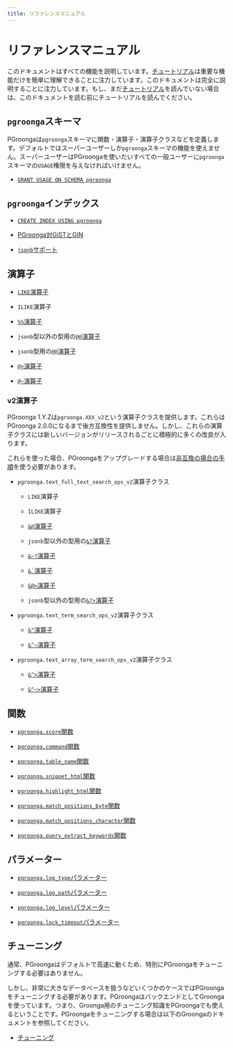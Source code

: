 ```yaml
---
title: リファレンスマニュアル
---
```


# リファレンスマニュアル

このドキュメントはすべての機能を説明しています。[チュートリアル](../tutorial/)は重要な機能だけを簡単に理解できることに注力しています。このドキュメントは完全に説明することに注力しています。もし、まだ[チュートリアル](../tutorial/)を読んでいない場合は、このドキュメントを読む前にチュートリアルを読んでください。

## `pgroonga`スキーマ

PGroongaは`pgroonga`スキーマに関数・演算子・演算子クラスなどを定義します。デフォルトではスーパーユーザーしか`pgroonga`スキーマの機能を使えません。スーパーユーザーはPGroongaを使いたいすべての一般ユーザーに`pgroonga`スキーマの`USAGE`権限を与えなければいけません。

  * [`GRANT USAGE ON SCHEMA pgroonga`](grant-usage-on-schema-pgroonga.html)

## `pgroonga`インデックス

  * [`CREATE INDEX USING pgroonga`](create-index-using-pgroonga.html)

  * [PGroonga対GiSTとGIN](pgroonga-versus-gist-and-gin.html)

  * [`jsonb`サポート](jsonb.html)

## 演算子

  * [`LIKE`演算子](operators/like.html)

  * `ILIKE`演算子

  * [`%%`演算子](operators/match.html)

  * `jsonb`型以外の型用の[`@@`演算子](operators/query.html)

  * `jsonb`型用の[`@@`演算子](operators/jsonb-query.html)

  * [`@>`演算子](operators/jsonb-contain.html)

  * [`@~`演算子](operators/regular-expression.html)

### v2演算子

PGroonga 1.Y.Zは`pgroonga.XXX_v2`という演算子クラスを提供します。これらはPGroonga 2.0.0になるまで後方互換性を提供しません。しかし、これらの演算子クラスには新しいバージョンがリリースされるごとに積極的に多くの改良が入ります。

これらを使った場合、PGroongaをアップグレードする場合は[非互換の場合の手順](../upgrade/#incompatible-case)を使う必要があります。

  * `pgroonga.text_full_text_search_ops_v2`演算子クラス

    * `LIKE`演算子

    * `ILIKE`演算子

    * [`&@`演算子](operators/match-v2.html)

    * `jsonb`型以外の型用の[`&?`演算子](operators/query-v2.html)

    * [`&~?`演算子](operators/similar-search-v2.html)

    * [`` &` ``演算子](operators/script-v2.html)

    * [`&@>`演算子](operators/match-contain-v2.html)

    * `jsonb`型以外の型用の[`&?>`演算子](operators/query-contain-v2.html)

  * `pgroonga.text_term_search_ops_v2`演算子クラス

    * [`&^`演算子](operators/prefix-search-v2.html)

    * [`&^~`演算子](operators/prefix-rk-search-v2.html)

  * `pgroonga.text_array_term_search_ops_v2`演算子クラス

    * [`&^>`演算子](operators/prefix-search-contain-v2.html)

    * [`&^~>`演算子](operators/prefix-rk-search-contain-v2.html)

## 関数

  * [`pgroonga.score`関数](functions/pgroonga-score.html)

  * [`pgroonga.command`関数](functions/pgroonga-command.html)

  * [`pgroonga.table_name`関数](functions/pgroonga-table-name.html)

  * [`pgroonga.snippet_html`関数](functions/pgroonga-snippet-html.html)

  * [`pgroonga.highlight_html`関数](functions/pgroonga-highlight-html.html)

  * [`pgroonga.match_positions_byte`関数](functions/pgroonga-match-positions-byte.html)

  * [`pgroonga.match_positions_character`関数](functions/pgroonga-match-positions-character.html)

  * [`pgroonga.query_extract_keywords`関数](functions/pgroonga-query-extract-keywords.html)

## パラメーター

  * [`pgroonga.log_type`パラメーター](parameters/log_type.html)

  * [`pgroonga.log_path`パラメーター](parameters/log_path.html)

  * [`pgroonga.log_level`パラメーター](parameters/log_level.html)

  * [`pgroonga.lock_timeout`パラメーター](parameters/lock_timeout.html)

## チューニング

通常、PGroongaはデフォルトで高速に動くため、特別にPGroongaをチューニングする必要はありません。

しかし、非常に大きなデータベースを扱うなどいくつかのケースではPGroongaをチューニングする必要があります。PGroongaはバックエンドとしてGroongaを使っています。つまり、Groonga用のチューニング知識をPGroongaでも使えるということです。PGroongaをチューニングする場合は以下のGroongaのドキュメントを参照してください。

  * [チューニング](http://groonga.org/ja/docs/reference/tuning.html)
